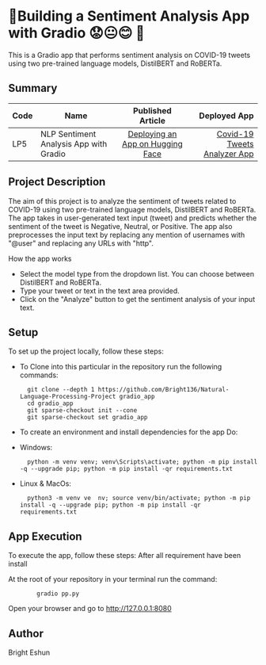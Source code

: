 #  🚀Building a Sentiment Analysis App with Gradio 😟😐😊 🚀
This is a Gradio app that performs sentiment analysis on COVID-19 tweets using two pre-trained language models, DistilBERT and RoBERTa.

## Summary
| Code      | Name        | Published Article |  Deployed App |
|-----------|-------------|:-------------:|------:|
| LP5 | NLP Sentiment Analysis App with Gradio |  [Deploying an App on Hugging Face](https://medium.com/@brighteshun/deploying-a-sentiement-analysis-app-on-huggingface-faeb43954905) | [Covid-19 Tweets Analyzer App](https://huggingface.co/spaces/bright1/sentiment-analysis-app-gradio) |

			
## Project Description
The aim of this project is to analyze the sentiment of tweets related to COVID-19 using two pre-trained language models, DistilBERT and RoBERTa. The app takes in user-generated text input (tweet) and predicts whether the sentiment of the tweet is Negative, Neutral, or Positive. The app also preprocesses the input text by replacing any mention of usernames with "@user" and replacing any URLs with "http".

How the app works

- Select the model type from the dropdown list. You can choose between DistilBERT and RoBERTa.
- Type your tweet or text in the text area provided.
- Click on the "Analyze" button to get the sentiment analysis of your input text.

## Setup
To set up the project locally, follow these steps:

- To Clone into this particular in the repository run the following commands:
        
        git clone --depth 1 https://github.com/Bright136/Natural-Language-Processing-Project gradio_app 
        cd gradio_app
        git sparse-checkout init --cone 
        git sparse-checkout set gradio_app


- To create an environment and install dependencies for the app
Do:
- Windows:

        python -m venv venv; venv\Scripts\activate; python -m pip install -q --upgrade pip; python -m pip install -qr requirements.txt  

- Linux & MacOs:

        python3 -m venv ve  nv; source venv/bin/activate; python -m pip install -q --upgrade pip; python -m pip install -qr requirements.txt


## App Execution
To execute the app, follow these steps:
After all requirement have been install

At the root of your repository in your terminal
run the command: 

            gradio pp.py

Open your browser and go to http://127.0.0.1:8080


## Author
Bright Eshun